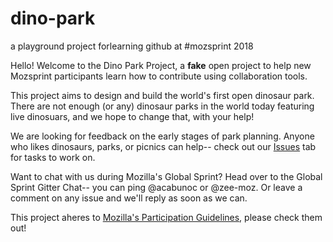 # dino-park
a playground project forlearning github at #mozsprint 2018

Hello! Welcome to the Dino Park Project, a **fake** open project to help new Mozsprint participants learn how to contribute using collaboration tools. 

This project aims to design and build the world's first open dinosaur park. There are not enough (or any) dinosaur parks in the world today featuring live dinosuars, and we hope to change that, with your help!

We are looking for feedback on the early stages of park planning. Anyone who likes dinosaurs, parks, or picnics can help-- check out our [Issues](https://github.com/acabunoc/dino-park/issues) tab for tasks to work on. 

Want to chat with us during Mozilla's Global Sprint? Head over to the Global Sprint Gitter Chat-- you can ping @acabunoc or @zee-moz. Or leave a comment on any issue and we'll reply as soon as we can.

This project aheres to [Mozilla's Participation Guidelines](https://github.com/acabunoc/dino-park/blob/master/CODE_OF_CONDUCT.md), please check them out!


